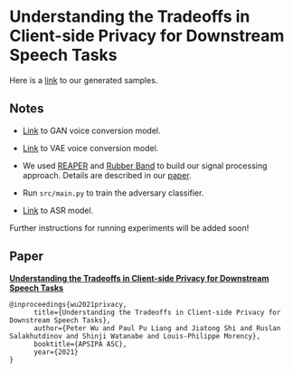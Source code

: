# Understanding the Tradeoffs in Client-side Privacy for Downstream Speech Tasks

Here is a [link](https://peter-yh-wu.github.io/speech-privacy-samples/) to our generated samples.

## Notes

 - [Link](https://github.com/peter-yh-wu/voice_conversion/tree/speech_privacy) to GAN voice conversion model.

 - [Link](https://github.com/jjery2243542/adaptive_voice_conversion) to VAE voice conversion model.

 - We used [REAPER](https://github.com/google/REAPER) and [Rubber Band](github.com/breakfastquay/rubberband) to build our signal processing approach. Details are described in our [paper](http://www.cs.cmu.edu/~peterw1/website_files/privacy.pdf).

 - Run `src/main.py` to train the adversary classifier.

 - [Link](https://github.com/espnet/espnet/tree/master/egs2/librispeech/asr1) to ASR model.

Further instructions for running experiments will be added soon!

## Paper

[**Understanding the Tradeoffs in Client-side Privacy for Downstream Speech Tasks**](https://arxiv.org/abs/2101.08919)

```
@inproceedings{wu2021privacy,
      title={Understanding the Tradeoffs in Client-side Privacy for Downstream Speech Tasks},
      author={Peter Wu and Paul Pu Liang and Jiatong Shi and Ruslan Salakhutdinov and Shinji Watanabe and Louis-Philippe Morency},
      booktitle={APSIPA ASC},
      year={2021}
}
```

